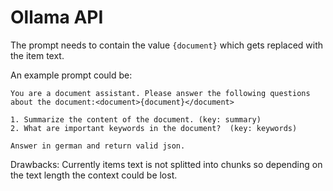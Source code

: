 # Ollama API

The prompt needs to contain the value `{document}` which gets replaced with the item text. 

An example prompt could be:
```
You are a document assistant. Please answer the following questions about the document:<document>{document}</document>

1. Summarize the content of the document. (key: summary)
2. What are important keywords in the document?  (key: keywords)

Answer in german and return valid json.
```

Drawbacks:
Currently items text is not splitted into chunks so depending on the text length the context could be lost.
